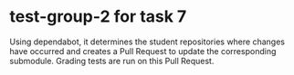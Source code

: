 # test-group-2 for task 7
Using dependabot, it determines the student repositories where changes have occurred and creates a Pull Request to update the corresponding submodule. Grading tests are run on this Pull Request.

